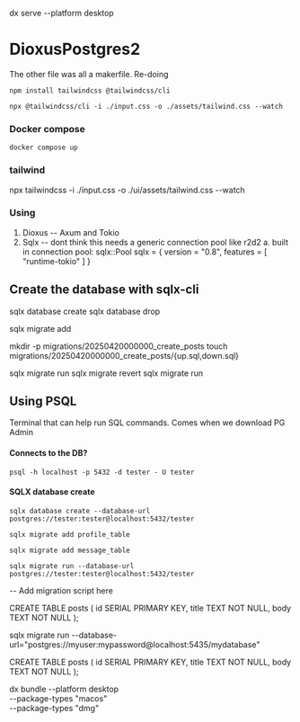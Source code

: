 <!-- @format -->

dx serve --platform desktop

# DioxusPostgres2

The other file was all a makerfile. Re-doing

```
npm install tailwindcss @tailwindcss/cli
```

```
npx @tailwindcss/cli -i ./input.css -o ./assets/tailwind.css --watch
```

### Docker compose

```
docker compose up
```

<!-- @format -->

### tailwind

npx tailwindcss -i ./input.css -o ./ui/assets/tailwind.css --watch

### Using

1. Dioxus -- Axum and Tokio
2. Sqlx -- dont think this needs a generic connection pool like r2d2
   a. built in connection pool: sqlx::Pool
   sqlx = { version = "0.8", features = [ "runtime-tokio" ] }

## Create the database with sqlx-cli

sqlx database create
sqlx database drop

sqlx migrate add <name>

mkdir -p migrations/20250420000000_create_posts
touch migrations/20250420000000_create_posts/{up.sql,down.sql}

sqlx migrate run
sqlx migrate revert
sqlx migrate run

## Using PSQL

Terminal that can help run SQL commands. Comes when we download PG Admin

#### Connects to the DB?

```
psql -h localhost -p 5432 -d tester - U tester
```

#### SQLX database create

```
sqlx database create --database-url postgres://tester:tester@localhost:5432/tester
```

```
sqlx migrate add profile_table
```

```
sqlx migrate add message_table
```

```
sqlx migrate run --database-url postgres://tester:tester@localhost:5432/tester
```

-- Add migration script here

CREATE TABLE posts (
id SERIAL PRIMARY KEY,
title TEXT NOT NULL,
body TEXT NOT NULL
);

sqlx migrate run --database-url="postgres://myuser:mypassword@localhost:5435/mydatabase"

CREATE TABLE posts (
id SERIAL PRIMARY KEY,
title TEXT NOT NULL,
body TEXT NOT NULL
);

dx bundle --platform desktop \
 --package-types "macos" \
 --package-types "dmg"
